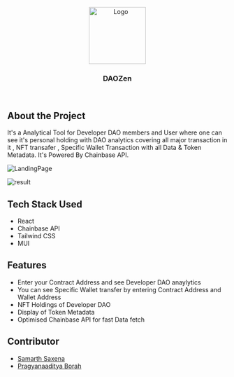 
<p align="center">
    <img src="https://iili.io/JfTwlFn.webp" alt="Logo" width="130" >
  </a>

  <h3 align="center">DAOZen</h3>

</p>

<br/>

## About the Project 

It's a Analytical Tool for Developer DAO members and User where one can see it's personal holding with DAO analytics covering all major transaction in it , NFT transafer , Specific Wallet Transaction with all Data & Token Metadata. It's Powered By Chainbase API. 


![LandingPage](https://iili.io/JfTjUBt.png)

![result](https://iili.io/JfTj8QI.png)

## Tech Stack Used

- React
- Chainbase API
- Tailwind CSS
- MUI
  

## Features

- Enter your Contract Address and see Developer DAO anaylytics
- You can see Specific Wallet transfer by entering Contract Address and Wallet Address
- NFT Holdings of Developer DAO
- Display of Token Metadata
- Optimised Chainbase API for fast Data fetch

## Contributor 

- [Samarth Saxena](https://github.com/SamarthSaxena10)
- [Pragyanaaditya Borah](https://github.com/pragyan69)


